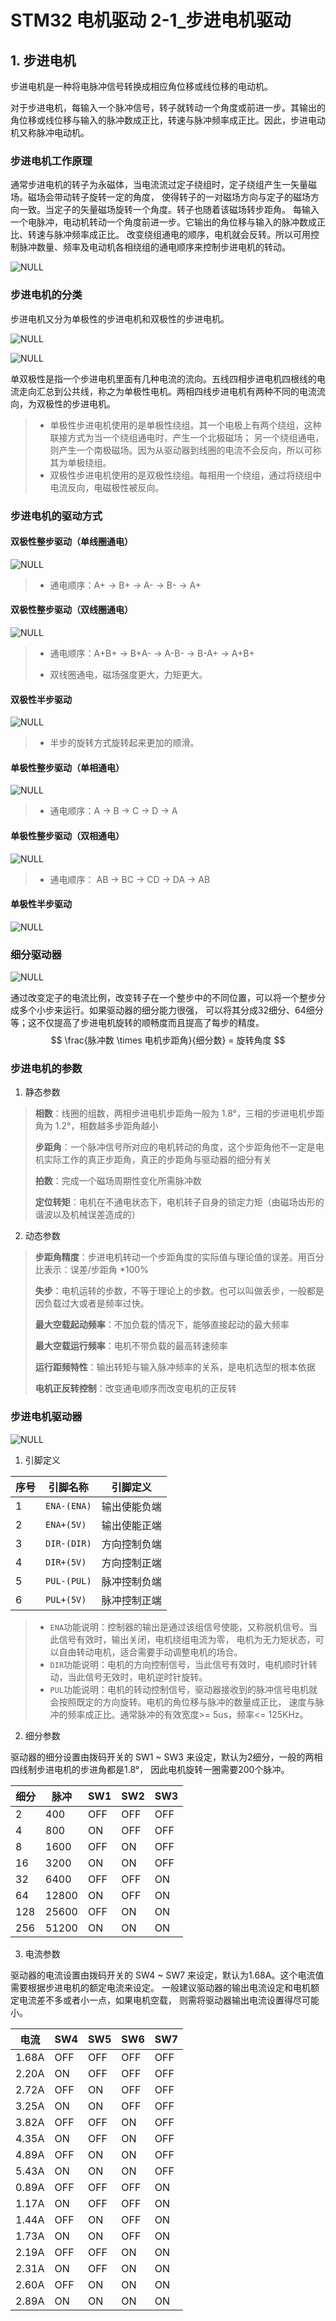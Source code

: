 # STM32 电机驱动 2-1_步进电机驱动

## 1. 步进电机

步进电机是一种将电脉冲信号转换成相应角位移或线位移的电动机。

对于步进电机，每输入一个脉冲信号，转子就转动一个角度或前进一步。其输出的角位移或线位移与输入的脉冲数成正比，转速与脉冲频率成正比。因此，步进电动机又称脉冲电动机。

### 步进电机工作原理

通常步进电机的转子为永磁体，当电流流过定子绕组时，定子绕组产生一矢量磁场。磁场会带动转子旋转一定的角度， 使得转子的一对磁场方向与定子的磁场方向一致。当定子的矢量磁场旋转一个角度。转子也随着该磁场转步距角。 每输入一个电脉冲，电动机转动一个角度前进一步。它输出的角位移与输入的脉冲数成正比、转速与脉冲频率成正比。 改变绕组通电的顺序，电机就会反转。所以可用控制脉冲数量、频率及电动机各相绕组的通电顺序来控制步进电机的转动。

![NULL](picture_1.jpg)

### 步进电机的分类

步进电机又分为单极性的步进电机和双极性的步进电机。

![NULL](picture_2.jpg)

![NULL](picture_3.jpg)

单双极性是指一个步进电机里面有几种电流的流向。五线四相步进电机四根线的电流走向汇总到公共线，称之为单极性电机。两相四线步进电机有两种不同的电流流向，为双极性的步进电机。

> - 单极性步进电机使用的是单极性绕组。其一个电极上有两个绕组，这种联接方式为当一个绕组通电时，产生一个北极磁场； 另一个绕组通电，则产生一个南极磁场。因为从驱动器到线圈的电流不会反向，所以可称其为单极绕组。
> - 双极性步进电机使用的是双极性绕组。每相用一个绕组，通过将绕组中电流反向，电磁极性被反向。

### 步进电机的驱动方式

#### 双极性整步驱动（单线圈通电）

![NULL](picture_4.jpg)

> - 通电顺序：A+ -> B+ -> A- -> B- -> A+

#### 双极性整步驱动（双线圈通电）

![NULL](picture_5.jpg)

> - 通电顺序：A+B+ -> B+A- -> A-B- -> B-A+ -> A+B+
>
> - 双线圈通电，磁场强度更大，力矩更大。

#### 双极性半步驱动

![NULL](picture_6.jpg)

> - 半步的旋转方式旋转起来更加的顺滑。

#### 单极性整步驱动（单相通电）

![NULL](picture_7.jpg)

> - 通电顺序：A -> B -> C -> D -> A

#### 单极性整步驱动（双相通电）

![NULL](picture_8.jpg)

> - 通电顺序： AB -> BC -> CD -> DA -> AB

#### 单极性半步驱动

![NULL](picture_9.jpg)

### 细分驱动器

![NULL](picture_10.jpg)

通过改变定子的电流比例，改变转子在一个整步中的不同位置，可以将一个整步分成多个小步来运行。如果驱动器的细分能力很强， 可以将其分成32细分、64细分等；这不仅提高了步进电机旋转的顺畅度而且提高了每步的精度。
$$
\frac{脉冲数 \times 电机步距角}{细分数} = 旋转角度
$$

### 步进电机的参数

1. 静态参数

>**相数**：线圈的组数，两相步进电机步距角一般为 1.8°，三相的步进电机步距角为 1.2°，相数越多步距角越小
>
>**步距角**：一个脉冲信号所对应的电机转动的角度，这个步距角他不一定是电机实际工作的真正步距角，真正的步距角与驱动器的细分有关
>
>**拍数**：完成一个磁场周期性变化所需脉冲数
>
>**定位转矩**：电机在不通电状态下，电机转子自身的锁定力矩（由磁场齿形的谐波以及机械误差造成的）

2. 动态参数

>**步距角精度**：步进电机转动一个步距角度的实际值与理论值的误差。用百分比表示：误差/步距角 *100%
>
>**失步**：电机运转的步数，不等于理论上的步数。也可以叫做丢步，一般都是因负载过大或者是频率过快。
>
>**最大空载起动频率**：不加负载的情况下，能够直接起动的最大频率
>
>**最大空载运行频率**：电机不带负载的最高转速频率
>
>**运行距频特性**：输出转矩与输入脉冲频率的关系，是电机选型的根本依据
>
>**电机正反转控制**：改变通电顺序而改变电机的正反转

### 步进电机驱动器

![NULL](picture_11.jpg)

1. 引脚定义

| 序号 | 引脚名称    | 引脚定义     |
| ---- | ----------- | ------------ |
| 1    | `ENA-(ENA)` | 输出使能负端 |
| 2    | `ENA+(5V)`  | 输出使能正端 |
| 3    | `DIR-(DIR)` | 方向控制负端 |
| 4    | `DIR+(5V)`  | 方向控制正端 |
| 5    | `PUL-(PUL)` | 脉冲控制负端 |
| 6    | `PUL+(5V)`  | 脉冲控制正端 |

> - `ENA`功能说明：控制器的输出是通过该组信号使能，又称脱机信号。当此信号有效时，输出关闭，电机绕组电流为零， 电机为无力矩状态，可以自由转动电机，适合需要手动调整电机的场合。
> - `DIR`功能说明：电机的方向控制信号，当此信号有效时，电机顺时针转动，当此信号无效时，电机逆时针旋转。
> - `PUL`功能说明：电机的转动控制信号，驱动器接收到的脉冲信号电机就会按照既定的方向旋转。电机的角位移与脉冲的数量成正比， 速度与脉冲的频率成正比。通常脉冲的有效宽度>= 5us，频率<= 125KHz。

2. 细分参数

驱动器的细分设置由拨码开关的 SW1 ~ SW3 来设定，默认为2细分，一般的两相四线制步进电机的步进角都是1.8°， 因此电机旋转一圈需要200个脉冲。

| 细分 | 脉冲  | SW1  | SW2  | SW3  |
| ---- | ----- | ---- | ---- | ---- |
| 2    | 400   | OFF  | OFF  | OFF  |
| 4    | 800   | ON   | OFF  | OFF  |
| 8    | 1600  | OFF  | ON   | OFF  |
| 16   | 3200  | ON   | ON   | OFF  |
| 32   | 6400  | OFF  | OFF  | ON   |
| 64   | 12800 | ON   | OFF  | ON   |
| 128  | 25600 | OFF  | ON   | ON   |
| 256  | 51200 | ON   | ON   | ON   |

3. 电流参数

驱动器的电流设置由拨码开关的 SW4 ~ SW7 来设定，默认为1.68A。这个电流值需要根据步进电机的额定电流来设定。 一般建议驱动器的输出电流设定和电机额定电流差不多或者小一点，如果电机空载， 则需将驱动器输出电流设置得尽可能小。

| 电流  | SW4  | SW5  | SW6  | SW7  |
| ----- | ---- | ---- | ---- | ---- |
| 1.68A | OFF  | OFF  | OFF  | OFF  |
| 2.20A | ON   | OFF  | OFF  | OFF  |
| 2.72A | OFF  | ON   | OFF  | OFF  |
| 3.25A | ON   | ON   | OFF  | OFF  |
| 3.82A | OFF  | OFF  | ON   | OFF  |
| 4.35A | ON   | OFF  | ON   | OFF  |
| 4.89A | OFF  | ON   | ON   | OFF  |
| 5.43A | ON   | ON   | ON   | OFF  |
| 0.89A | OFF  | OFF  | OFF  | ON   |
| 1.17A | ON   | OFF  | OFF  | ON   |
| 1.44A | OFF  | ON   | OFF  | ON   |
| 1.73A | ON   | ON   | OFF  | ON   |
| 2.19A | OFF  | OFF  | ON   | ON   |
| 2.31A | ON   | OFF  | ON   | ON   |
| 2.60A | OFF  | ON   | ON   | ON   |
| 2.89A | ON   | ON   | ON   | ON   |